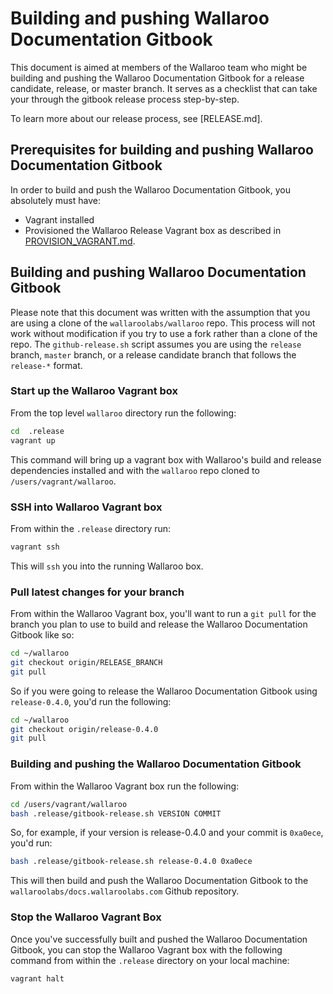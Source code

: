 # Building and pushing Wallaroo Documentation Gitbook

This document is aimed at members of the Wallaroo team who might be building and pushing the Wallaroo Documentation Gitbook for a release candidate, release, or master branch. It serves as a checklist that can take your through the gitbook release process step-by-step.

To learn more about our release process, see [RELEASE.md].

## Prerequisites for building and pushing Wallaroo Documentation Gitbook

In order to build and push the Wallaroo Documentation Gitbook, you absolutely must have:

* Vagrant installed
* Provisioned the Wallaroo Release Vagrant box as described in [PROVISION_VAGRANT.md](PROVISION_VAGRANT.md).

## Building and pushing Wallaroo Documentation Gitbook

Please note that this document was written with the assumption that you are using a clone of the `wallaroolabs/wallaroo` repo. This process will not work without modification if you try to use a fork rather than a clone of the repo. The `github-release.sh` script assumes you are using the `release` branch, `master` branch, or a release candidate branch that follows the `release-*` format.

### Start up the Wallaroo Vagrant box

From the top level `wallaroo` directory run the following:

```bash
cd  .release
vagrant up
```

This command will bring up a vagrant box with Wallaroo's build and release dependencies installed and with the `wallaroo` repo cloned to `/users/vagrant/wallaroo`.

### SSH into Wallaroo Vagrant box

From within the `.release` directory run:

```bash
vagrant ssh
```

This will `ssh` you into the running Wallaroo box.

### Pull latest changes for your branch

From within the Wallaroo Vagrant box, you'll want to run a `git pull` for the branch you plan to use to build and release the Wallaroo Documentation Gitbook like so:

```bash
cd ~/wallaroo
git checkout origin/RELEASE_BRANCH
git pull
```

So if you were going to release the Wallaroo Documentation Gitbook using `release-0.4.0`, you'd run the following:

```bash
cd ~/wallaroo
git checkout origin/release-0.4.0
git pull
```

### Building and pushing the Wallaroo Documentation Gitbook

From within the Wallaroo Vagrant box run the following:

```bash
cd /users/vagrant/wallaroo
bash .release/gitbook-release.sh VERSION COMMIT
```

So, for example, if your version is release-0.4.0 and your commit is `0xa0ece`, you'd run:

```bash
bash .release/gitbook-release.sh release-0.4.0 0xa0ece
```

This will then build and push the Wallaroo Documentation Gitbook to the `wallaroolabs/docs.wallaroolabs.com` Github repository.


### Stop the Wallaroo Vagrant Box

Once you've successfully built and pushed the Wallaroo Documentation Gitbook, you can stop the Wallaroo Vagrant box with the following command from within the `.release` directory on your local machine:

```bash
vagrant halt
```
